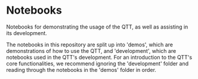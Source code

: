 # Notebooks

Notebooks for demonstrating the usage of the QTT, as well as assisting in its development.

The notebooks in this repository are split up into 'demos', which are demonstrations of how to use the QTT, and 'development', which are notebooks used in the QTT's development. For an introduction to the QTT's core functionalities, we recommend ignoring the 'development' folder and reading through the notebooks in the 'demos' folder in order.
